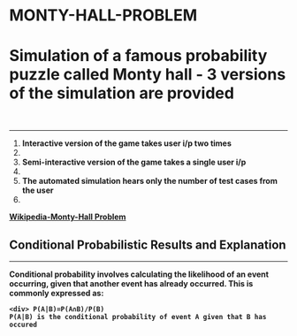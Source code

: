 # MONTY-HALL-PROBLEM
<h1><b>Simulation of a famous probability puzzle called Monty hall - 3 versions of the simulation are provided </b></h1> 
<br>
<hr>
<ol>
  <li><b>Interactive version of the game takes user i/p two times</b><li>
  <li><b>Semi-interactive version of the game takes a single user i/p </b><li>
  <li><b>The automated simulation hears only the number of test cases from the user</b><li>
</ol>
<a href="https://en.wikipedia.org/wiki/Monty_Hall_problem"><b>Wikipedia-Monty-Hall Problem<b></a><br>
<h2><b>Conditional Probabilistic Results and Explanation<b></h2>
<hr>
  
<div>Conditional probability involves calculating the likelihood of an event occurring, given that another event has already occurred. This is commonly expressed as:</div>

    <div> P(A|B)=P(A∩B)/P(B)
    P(A|B) is the conditional probability of event A given that B has occured
    
    

  



